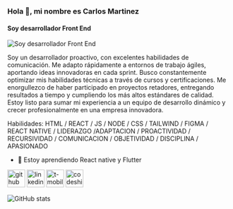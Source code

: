### Hola 👋, mi nombre es Carlos Martinez
#### Soy desarrollador Front End 
![Soy desarrollador Front End ](https://arturssmirnovs.github.io/github-profile-readme-generator/images/banner.png)

Soy un desarrollador proactivo, con excelentes habilidades de comunicación. Me adapto rápidamente a entornos de trabajo ágiles, aportando ideas innovadoras en cada sprint. Busco constantemente optimizar mis habilidades técnicas a través de cursos y certificaciones.
Me enorgullezco de haber participado en proyectos retadores, entregando resultados a tiempo y cumpliendo los más altos estándares de calidad. Estoy listo para sumar mi experiencia a un equipo de desarrollo dinámico y crecer profesionalmente en una empresa innovadora.

Habilidades: HTML / REACT / JS / NODE / CSS / TAILWIND / FIGMA / REACT NATIVE / LIDERAZGO /ADAPTACION / PROACTIVIDAD / RECURSIVIDAD / COMUNICACION / OBJETIVIDAD / DISCIPLINA / APASIONADO

- 🌱 Estoy aprendiendo React native y Flutter 


[<img src='https://cdn.jsdelivr.net/npm/simple-icons@3.0.1/icons/github.svg' alt='github' height='40'>](https://github.com/CarlosEmartinezC)  [<img src='https://cdn.jsdelivr.net/npm/simple-icons@3.0.1/icons/linkedin.svg' alt='linkedin' height='40'>](www.linkedin.com/in/carlos-martinezc)  [<img src='https://cdn.jsdelivr.net/npm/simple-icons@3.0.1/icons/t-mobile.svg' alt='t-mobile' height='40'>](https://torre.ai/s/q71teu4ZTW)  [<img src='https://cdn.jsdelivr.net/npm/simple-icons@3.0.1/icons/codeship.svg' alt='codeship' height='40'>](https://carlos-martinez-wed.vercel.app/)  

![GitHub stats](https://github-readme-stats.vercel.app/api?username=https://github.com/CarlosEmartinezC&show_icons=true)  

